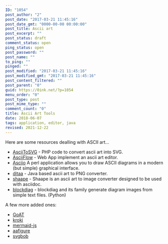 ```yaml
---
ID: "1054"
post_author: "2"
post_date: "2017-03-21 11:45:16"
post_date_gmt: "0000-00-00 00:00:00"
post_title: Ascii art
post_excerpt: ""
post_status: draft
comment_status: open
ping_status: open
post_password: ""
post_name: ""
to_ping: ""
pinged: ""
post_modified: "2017-03-21 11:45:16"
post_modified_gmt: "2017-03-21 11:45:16"
post_content_filtered: ""
post_parent: "0"
guid: https://0ink.net/?p=1054
menu_order: "0"
post_type: post
post_mime_type: ""
comment_count: "0"
title: Ascii Art Tools
date: 2018-06-07
tags: application, editor, java
revised: 2021-12-22
---
```


Here are some resources dealling with ASCII art...

- [AsciiToSVG](https://github.com/dhobsd/asciitosvg) - PHP code
  to convert ascii art into SVG.
- [AsciiFlow](http://asciiflow.com/) - Web App implement an ascii art
  editor.
- [Asciio](http://search.cpan.org/dist/App-Asciio/lib/App/Asciio.pm)
  A perl application allows you to draw ASCII diagrams in a modern
  (but simple) graphical interface.
- [ditaa](http://ditaa.sourceforge.net/) - Java based ascii art to PNG
  converter.
- [shaape](https://github.com/christiangoltz/shaape) - Shaape is an
  ascii art to image converter designed to be used with asciidoc.
- [blockdiag](http://blockdiag.com/en/index.html) - blockdiag and its
  family generate diagram images from simple text files. (Python)

A few more added ones:

- [GoAT](https://github.com/blampe/goat)
- [kroki](https://github.com/yuzutech/kroki)
- [mermaid-js](https://mermaid-js.github.io/mermaid/#/)
- [aafigure](https://github.com/aafigure/aafigure)
- [svgbob](https://github.com/ivanceras/svgbob)


